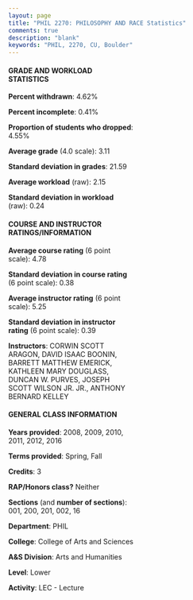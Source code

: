 ```yaml
---
layout: page
title: "PHIL 2270: PHILOSOPHY AND RACE Statistics"
comments: true
description: "blank"
keywords: "PHIL, 2270, CU, Boulder"
--- 
```

<head>
<script src="https://ajax.googleapis.com/ajax/libs/jquery/2.1.3/jquery.min.js"></script>
<script src="https://dl.dropboxusercontent.com/s/pc42nxpaw1ea4o9/highcharts.js?dl=0"></script>
<!-- <script src="../assets/js/highcharts.js"></script> -->
<style type="text/css">@font-face {
	font-family: "Bebas Neue";
	src: url(https://www.filehosting.org/file/details/544349/BebasNeue%20Regular.otf) format("opentype");
	}
	h1.Bebas { 
		font-family: "Bebas Neue", Verdana, Tahoma;
	}
</style>
</head>
<body>
	<div id="container" style="float: right; width: 45%; height: 88%; margin-left: 2.5%; margin-right: 2.5%;"></div>
	<script language="JavaScript">
		$(document).ready(function() {
		var chart = {type: 'column'};
		var title = {text: 'Grade Distribution'};
		var xAxis = {categories: ['A','B','C','D','F'],crosshair: true};
		var yAxis = {min: 0,title: {text: 'Percentage'}};
		var tooltip = {headerFormat: '<center><b><span style="font-size:20px">{point.key}</span></b></center>',
		               pointFormat: '<td style="padding:0"><b>{point.y:.1f}%</b></td>',
		               footerFormat: '</table>',shared: true,useHTML: true};
		var plotOptions = {column: {pointPadding: 0.0,borderWidth: 0}};  
		var credits = {enabled: false};var series= [{name: 'Percent',data: [39.58,41.11,14.72,2.1,2.49,]}];
		var json = {};
		json.chart = chart;
		json.title = title;
		json.tooltip = tooltip;
		json.xAxis = xAxis;
		json.yAxis = yAxis;  
		json.series = series;
		json.plotOptions = plotOptions;  
		json.credits = credits;
		$('#container').highcharts(json);
	});
	</script>
</body>
			   
#### GRADE AND WORKLOAD STATISTICS

**Percent withdrawn**: 4.62%

**Percent incomplete**: 0.41%

**Proportion of students who dropped**: 4.55%

**Average grade** (4.0 scale): 3.11

**Standard deviation in grades**: 21.59

**Average workload** (raw): 2.15

**Standard deviation in workload** (raw): 0.24

#### COURSE AND INSTRUCTOR RATINGS/INFORMATION

**Average course rating** (6 point scale): 4.78

**Standard deviation in course rating** (6 point scale): 0.38

**Average instructor rating** (6 point scale): 5.25

**Standard deviation in instructor rating** (6 point scale): 0.39

**Instructors**: CORWIN SCOTT ARAGON, DAVID ISAAC BOONIN, BARRETT MATTHEW EMERICK, KATHLEEN MARY DOUGLASS, DUNCAN W. PURVES, JOSEPH SCOTT WILSON JR. JR., ANTHONY BERNARD KELLEY

#### GENERAL CLASS INFORMATION

**Years provided**: 2008, 2009, 2010, 2011, 2012, 2016

**Terms provided**: Spring, Fall

**Credits**: 3

**RAP/Honors class?** Neither

**Sections** (and **number of sections**): 001, 200, 201, 002, 16

**Department**: PHIL

**College**: College of Arts and Sciences

**A&S Division**: Arts and Humanities

**Level**: Lower

**Activity**: LEC - Lecture